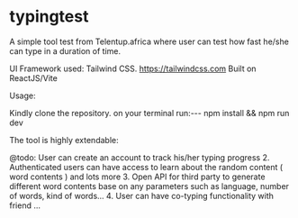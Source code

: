 # typingtest

A simple tool test from Telentup.africa where user can test how fast he/she can type in a duration of time.

UI Framework used: Tailwind CSS. https://tailwindcss.com
Built on ReactJS/Vite

Usage:

Kindly clone the repository.
on your terminal run:--- npm install && npm run dev

The tool is highly extendable:

@todo:  User can create an account to track his/her typing progress
2.  Authenticated users can have access to learn about the random content ( word contents ) and lots more
3.  Open API for third party to generate different word contents base on any parameters such as language, number of words, kind of words...
4.  User can have co-typing functionality with friend
...



